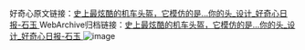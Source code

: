 好奇心原文链接：[史上最炫酷的机车头盔，它模仿的是…你的头_设计_好奇心日报-石玉 ](https://www.qdaily.com/articles/11165.html)
WebArchive归档链接：[史上最炫酷的机车头盔，它模仿的是…你的头_设计_好奇心日报-石玉 ](http://web.archive.org/web/20190623163820/https://www.qdaily.com/articles/11165.html)
![image](http://ww3.sinaimg.cn/large/007d5XDply1g3wd0jaaoqj30u07bb1kx)